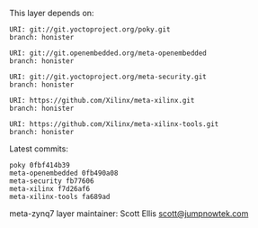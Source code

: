This layer depends on:

    URI: git://git.yoctoproject.org/poky.git
    branch: honister

    URI: git://git.openembedded.org/meta-openembedded
    branch: honister

    URI: git://git.yoctoproject.org/meta-security.git
    branch: honister

    URI: https://github.com/Xilinx/meta-xilinx.git
    branch: honister

    URI: https://github.com/Xilinx/meta-xilinx-tools.git
    branch: honister

Latest commits:

    poky 0fbf414b39
    meta-openembedded 0fb490a08
    meta-security fb77606
    meta-xilinx f7d26af6
    meta-xilinx-tools fa689ad

meta-zynq7 layer maintainer: Scott Ellis <scott@jumpnowtek.com>
